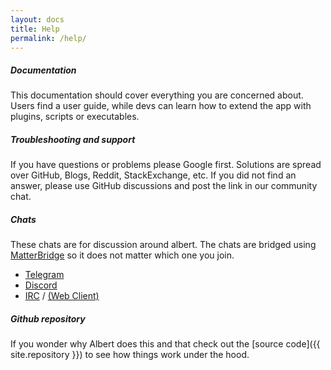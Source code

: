 ```yaml
---
layout: docs
title: Help
permalink: /help/
---
```


##### Documentation

This documentation should cover everything you are concerned about. Users find a user guide, while devs can learn how to extend the app with plugins, scripts or executables.

##### Troubleshooting and support

If you have questions or problems please Google first. Solutions are spread over GitHub, Blogs, Reddit, StackExchange, etc. If you did not find an answer, please use GitHub discussions and post the link in our community chat. 

##### Chats

These chats are for discussion around albert. The chats are bridged using [MatterBridge](https://github.com/42wim/matterbridge) so it does not matter which one you join.

- [Telegram](https://telegram.me/albert_launcher_community)
- [Discord](https://discord.gg/t8G2EkvRZh)
- [IRC](irc://irc.libera.chat/albertlauncher) / [(Web Client)](https://web.libera.chat/#albertlauncher)

##### Github repository

If you wonder why Albert does this and that check out the [source code]({{ site.repository }}) to see how things work under the hood.
